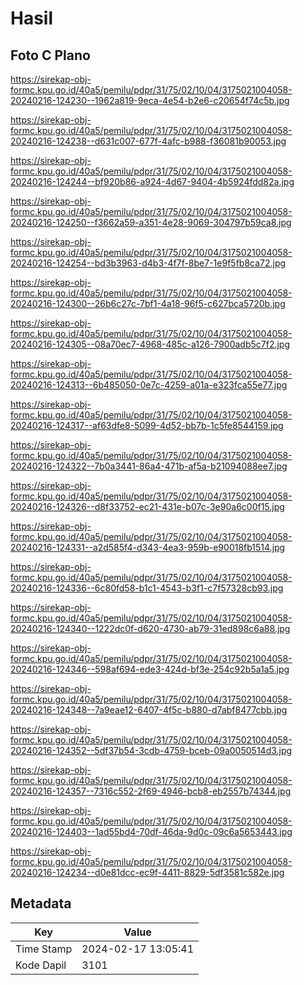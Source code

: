 # Hasil

## Foto C Plano

https://sirekap-obj-formc.kpu.go.id/40a5/pemilu/pdpr/31/75/02/10/04/3175021004058-20240216-124230--1962a819-9eca-4e54-b2e6-c20654f74c5b.jpg

https://sirekap-obj-formc.kpu.go.id/40a5/pemilu/pdpr/31/75/02/10/04/3175021004058-20240216-124238--d631c007-677f-4afc-b988-f36081b90053.jpg

https://sirekap-obj-formc.kpu.go.id/40a5/pemilu/pdpr/31/75/02/10/04/3175021004058-20240216-124244--bf920b86-a924-4d67-9404-4b5924fdd82a.jpg

https://sirekap-obj-formc.kpu.go.id/40a5/pemilu/pdpr/31/75/02/10/04/3175021004058-20240216-124250--f3662a59-a351-4e28-9069-304797b59ca8.jpg

https://sirekap-obj-formc.kpu.go.id/40a5/pemilu/pdpr/31/75/02/10/04/3175021004058-20240216-124254--bd3b3963-d4b3-4f7f-8be7-1e9f5fb8ca72.jpg

https://sirekap-obj-formc.kpu.go.id/40a5/pemilu/pdpr/31/75/02/10/04/3175021004058-20240216-124300--26b6c27c-7bf1-4a18-96f5-c627bca5720b.jpg

https://sirekap-obj-formc.kpu.go.id/40a5/pemilu/pdpr/31/75/02/10/04/3175021004058-20240216-124305--08a70ec7-4968-485c-a126-7900adb5c7f2.jpg

https://sirekap-obj-formc.kpu.go.id/40a5/pemilu/pdpr/31/75/02/10/04/3175021004058-20240216-124313--6b485050-0e7c-4259-a01a-e323fca55e77.jpg

https://sirekap-obj-formc.kpu.go.id/40a5/pemilu/pdpr/31/75/02/10/04/3175021004058-20240216-124317--af63dfe8-5099-4d52-bb7b-1c5fe8544159.jpg

https://sirekap-obj-formc.kpu.go.id/40a5/pemilu/pdpr/31/75/02/10/04/3175021004058-20240216-124322--7b0a3441-86a4-471b-af5a-b21094088ee7.jpg

https://sirekap-obj-formc.kpu.go.id/40a5/pemilu/pdpr/31/75/02/10/04/3175021004058-20240216-124326--d8f33752-ec21-431e-b07c-3e90a6c00f15.jpg

https://sirekap-obj-formc.kpu.go.id/40a5/pemilu/pdpr/31/75/02/10/04/3175021004058-20240216-124331--a2d585f4-d343-4ea3-959b-e90018fb1514.jpg

https://sirekap-obj-formc.kpu.go.id/40a5/pemilu/pdpr/31/75/02/10/04/3175021004058-20240216-124336--6c80fd58-b1c1-4543-b3f1-c7f57328cb93.jpg

https://sirekap-obj-formc.kpu.go.id/40a5/pemilu/pdpr/31/75/02/10/04/3175021004058-20240216-124340--1222dc0f-d620-4730-ab79-31ed898c6a88.jpg

https://sirekap-obj-formc.kpu.go.id/40a5/pemilu/pdpr/31/75/02/10/04/3175021004058-20240216-124346--598af694-ede3-424d-bf3e-254c92b5a1a5.jpg

https://sirekap-obj-formc.kpu.go.id/40a5/pemilu/pdpr/31/75/02/10/04/3175021004058-20240216-124348--7a9eae12-6407-4f5c-b880-d7abf8477cbb.jpg

https://sirekap-obj-formc.kpu.go.id/40a5/pemilu/pdpr/31/75/02/10/04/3175021004058-20240216-124352--5df37b54-3cdb-4759-bceb-09a0050514d3.jpg

https://sirekap-obj-formc.kpu.go.id/40a5/pemilu/pdpr/31/75/02/10/04/3175021004058-20240216-124357--7316c552-2f69-4946-bcb8-eb2557b74344.jpg

https://sirekap-obj-formc.kpu.go.id/40a5/pemilu/pdpr/31/75/02/10/04/3175021004058-20240216-124403--1ad55bd4-70df-46da-9d0c-09c6a5653443.jpg

https://sirekap-obj-formc.kpu.go.id/40a5/pemilu/pdpr/31/75/02/10/04/3175021004058-20240216-124234--d0e81dcc-ec9f-4411-8829-5df3581c582e.jpg


## Metadata

| Key        | Value               |
| ---------- | ------------------- |
| Time Stamp | 2024-02-17 13:05:41 |
| Kode Dapil | 3101                |




